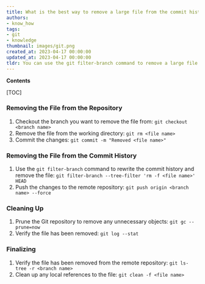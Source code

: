 ```yaml
---
title: What is the best way to remove a large file from the commit history in a git repository?
authors:
- know_how
tags:
- git
- knowledge
thumbnail: images/git.png
created_at: 2023-04-17 00:00:00
updated_at: 2023-04-17 00:00:00
tldr: You can use the git filter-branch command to remove a large file from the commit history in the Git repository.
---
```


**Contents**

[TOC]

### Removing the File from the Repository

1. Checkout the branch you want to remove the file from:
   `git checkout <branch name>`
2. Remove the file from the working directory:
   `git rm <file name>`
3. Commit the changes:
   `git commit -m "Removed <file name>"`

### Removing the File from the Commit History

1. Use the `git filter-branch` command to rewrite the commit history and remove the file:
   `git filter-branch --tree-filter 'rm -f <file name>' HEAD`
2. Push the changes to the remote repository:
   `git push origin <branch name> --force`

### Cleaning Up

1. Prune the Git repository to remove any unnecessary objects:
   `git gc --prune=now`
2. Verify the file has been removed:
   `git log --stat`

### Finalizing

1. Verify the file has been removed from the remote repository:
   `git ls-tree -r <branch name>`
2. Clean up any local references to the file:
   `git clean -f <file name>`
